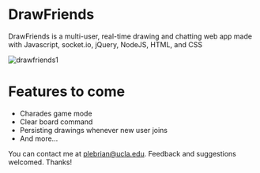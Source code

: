 # DrawFriends
DrawFriends is a multi-user, real-time drawing and chatting web app made with Javascript, socket.io, jQuery, NodeJS, HTML, and CSS

![drawfriends1](https://user-images.githubusercontent.com/32529500/115314786-be663600-a12a-11eb-95ab-784bcdf40f76.PNG)


# Features to come
- Charades game mode
- Clear board command
- Persisting drawings whenever new user joins
- And more... 

You can contact me at plebrian@ucla.edu. Feedback and suggestions welcomed. Thanks!
